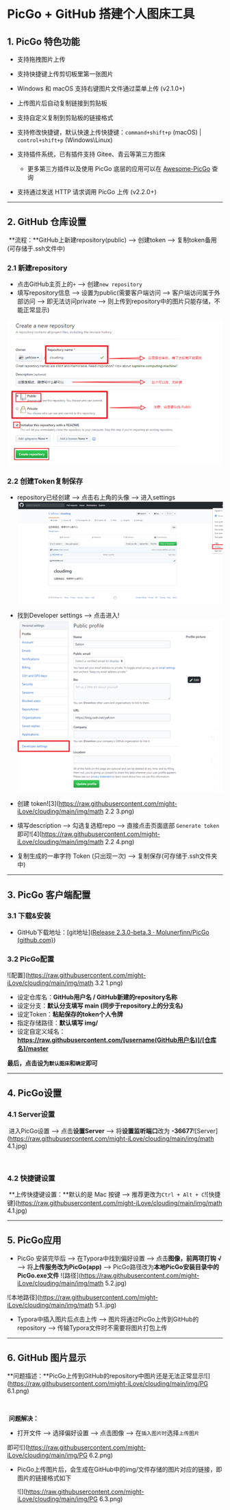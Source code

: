 # PicGo + GitHub 搭建个人图床工具





## 1. PicGo 特色功能

* 支持拖拽图片上传
* 支持快捷键上传剪切板里第一张图片
* Windows 和 macOS 支持右键图片文件通过菜单上传 (v2.1.0+)
* 上传图片后自动复制链接到剪贴板
* 支持自定义复制到剪贴板的链接格式
* 支持修改快捷键，默认快速上传快捷键：`command+shift+p` (macOS) | `control+shift+p` (Windows\Linux)
* 支持插件系统，已有插件支持 Gitee、青云等第三方图床
  * 更多第三方插件以及使用 PicGo 底层的应用可以在 [Awesome-PicGo](https://github.com/PicGo/Awesome-PicGo) 查询

* 支持通过发送 HTTP 请求调用 PicGo 上传 (v2.2.0+)



---



## 2. GitHub 仓库设置

​	**流程：**GitHub上新建repository(public) --> 创建token --> 复制token备用(可存储于.ssh文件中)



### 2.1 新建repository

* 点击GitHub主页上的`+` --> 创建`new repository`
* 填写repository信息 --> 设置为public(需要客户端访问 --> 客户端访问属于外部访问 --> 即无法访问private --> 则上传到repository中的图片只能存储，不能正常显示)

![](https://raw.githubusercontent.com/might-iLove/clouding/main/img/a.jpg)



### 2.2 创建Token复制保存

* repository已经创建 -->  点击右上角的头像 --> 进入settings![](https://raw.githubusercontent.com/might-iLove/clouding/main/img/2.jpg)



* 找到Developer settings --> 点击进入!![3](https://raw.githubusercontent.com/might-iLove/clouding/main/img/m3.jpg)



* 创建 token![3](https://raw.githubusercontent.com/might-iLove/clouding/main/img/math 2.2 3.png)



* 填写description --> 勾选复选框repo --> 直接点击页面底部 `Generate token`即可![4](https://raw.githubusercontent.com/might-iLove/clouding/main/img/math 2.2 4.png)

* 复制生成的一串字符 Token (只出现一次) --> 复制保存(可存储于.ssh文件夹中)



---



## 3. PicGo 客户端配置



### 3.1 下载&安装

* GitHub下载地址：[git地址]([Release 2.3.0-beta.3 · Molunerfinn/PicGo (github.com)](https://github.com/Molunerfinn/PicGo/releases/tag/v2.3.0-beta.3))



### 3.2 PicGo配置

![配置](https://raw.githubusercontent.com/might-iLove/clouding/main/img/math 3.2 1.png)

* 设定仓库名：**GitHub用户名 / GitHub新建的repository名称**
* 设定分支：**默认分支填写 main (同步于repository上的分支名)**
* 设定Token：**粘贴保存的token个人令牌**
* 指定存储路径：**默认填写 img/**
* 设定自定义域名：**https://raw.githubusercontent.com/[username(GitHub用户名)]/[仓库名]/master**

**最后，点击设为`默认图床`和`确定`即可**



---



## 4. PicGo设置



### 4.1 Server设置

​	进入PicGo设置 --> 点击**设置Server** --> 将**设置监听端口**改为 **-36677**![Server](https://raw.githubusercontent.com/might-iLove/clouding/main/img/math 4.1.jpg)

​	

### 4.2 快捷键设置

​	**上传快捷键设置：**默认的是 Mac 按键 --> 推荐更改为`Ctrl + Alt + C`![快捷键](https://raw.githubusercontent.com/might-iLove/clouding/main/img/math 4.1.jpg)



---



## 5. PicGo应用

* PicGo 安装完毕后 --> 在Typora中找到偏好设置 --> 点击**图像，前两项打钩 √**  --> 将**上传服务改为PicGo(app)** --> PicGo路径改为**本地PicGo安装目录中的PicGo.exe文件**   ![路径](https://raw.githubusercontent.com/might-iLove/clouding/main/img/math 5.2.jpg)



![本地路径](https://raw.githubusercontent.com/might-iLove/clouding/main/img/math 5.1..jpg)

* Typora中插入图片后点击上传 --> 图片将通过PicGo上传到GitHub的repository --> 传输Typora文件时不需要将图片打包上传



---



## 6.  GitHub 图片显示

​	**问题描述：**PicGo上传到GitHub的repository中图片还是无法正常显示![](https://raw.githubusercontent.com/might-iLove/clouding/main/img/PG 6.1.png)

​	

​	**问题解决：**

* 打开文件 --> 选择偏好设置 --> 点击图像 --> 在`插入图片时`选择`上传图片`

即可![](https://raw.githubusercontent.com/might-iLove/clouding/main/img/PG 6.2.png)

* PicGo上传图片后，会生成在GitHub中的img/文件存储的图片对应的链接，即图片的链接格式如下

  ![](https://raw.githubusercontent.com/might-iLove/clouding/main/img/PG 6.3.png)